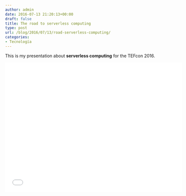 ```yaml
---
author: admin
date: 2016-07-13 21:20:13+00:00
draft: false
title: The road to serverless computing
type: post
url: /blog/2016/07/13/road-serverless-computing/
categories:
- Tecnología
---
```


This is my presentation about **serverless computing** for the TEFcon 2016.

<iframe src="//slides.com/guidogarcia/the-road-to-serverless-computing/embed" width="576" height="420" scrolling="no" frameborder="0" webkitallowfullscreen mozallowfullscreen allowfullscreen></iframe>
